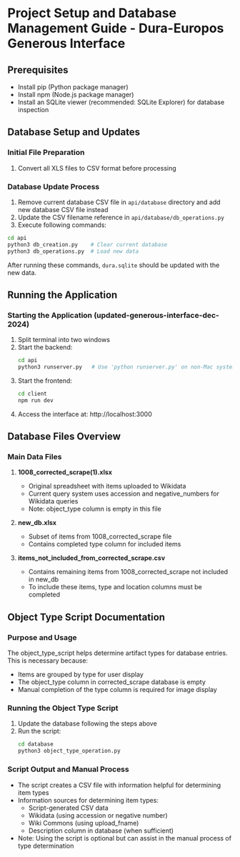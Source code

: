 # Project Setup and Database Management Guide - Dura-Europos Generous Interface

## Prerequisites
- Install pip (Python package manager)
- Install npm (Node.js package manager)
- Install an SQLite viewer (recommended: SQLite Explorer) for database inspection

## Database Setup and Updates

### Initial File Preparation
1. Convert all XLS files to CSV format before processing

### Database Update Process
1. Remove current database CSV file in `api/database` directory and add new database CSV file instead
2. Update the CSV filename reference in `api/database/db_operations.py`
3. Execute following commands:
```bash
cd api
python3 db_creation.py    # Clear current database
python3 db_operations.py  # Load new data
```
After running these commands, `dura.sqlite` should be updated with the new data.

## Running the Application

### Starting the Application (updated-generous-interface-dec-2024)
1. Split terminal into two windows
2. Start the backend:
   ```bash
   cd api
   python3 runserver.py   # Use 'python runserver.py' on non-Mac systems
   ```
3. Start the frontend:
   ```bash
   cd client
   npm run dev
   ```
4. Access the interface at: http://localhost:3000

## Database Files Overview

### Main Data Files
1. **1008_corrected_scrape(1).xlsx**
   - Original spreadsheet with items uploaded to Wikidata
   - Current query system uses accession and negative_numbers for Wikidata queries
   - Note: object_type column is empty in this file

2. **new_db.xlsx**
   - Subset of items from 1008_corrected_scrape file
   - Contains completed type column for included items

3. **items_not_included_from_corrected_scrape.csv**
   - Contains remaining items from 1008_corrected_scrape not included in new_db
   - To include these items, type and location columns must be completed

## Object Type Script Documentation

### Purpose and Usage
The object_type_script helps determine artifact types for database entries. This is necessary because:
- Items are grouped by type for user display
- The object_type column in corrected_scrape database is empty
- Manual completion of the type column is required for image display

### Running the Object Type Script
1. Update the database following the steps above
2. Run the script:
   ```bash
   cd database
   python3 object_type_operation.py
   ```

### Script Output and Manual Process
- The script creates a CSV file with information helpful for determining item types
- Information sources for determining item types:
  - Script-generated CSV data
  - Wikidata (using accession or negative number)
  - Wiki Commons (using upload_fname)
  - Description column in database (when sufficient)
- Note: Using the script is optional but can assist in the manual process of type determination
